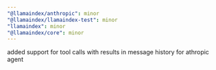 ```yaml
---
"@llamaindex/anthropic": minor
"@llamaindex/llamaindex-test": minor
"llamaindex": minor
"@llamaindex/core": minor
---
```


added support for tool calls with results in message history for athropic agent
